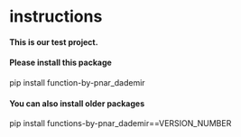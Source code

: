 # instructions

#### This is our test project.
#### Please install this package


pip install function-by-pnar_dademir



#### You can also install older packages 

pip install functions-by-pnar_dademir==VERSION_NUMBER
